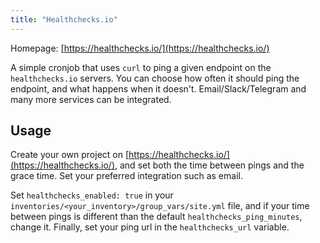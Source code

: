 ```yaml
---
title: "Healthchecks.io"
---
```


Homepage: [https://healthchecks.io/](https://healthchecks.io/)

A simple cronjob that uses `curl` to ping a given endpoint on the `healthchecks.io` servers. You can choose how often it should ping the endpoint, and what happens when it doesn't. Email/Slack/Telegram and many more services can be integrated.

## Usage

Create your own project on [https://healthchecks.io/](https://healthchecks.io/), and set both the time between pings and the grace time. Set your preferred integration such as email.

Set `healthchecks_enabled: true` in your `inventories/<your_inventory>/group_vars/site.yml` file, and if your time between pings is different than the default `healthchecks_ping_minutes`, change it. Finally, set your ping url in the `healthchecks_url` variable.

